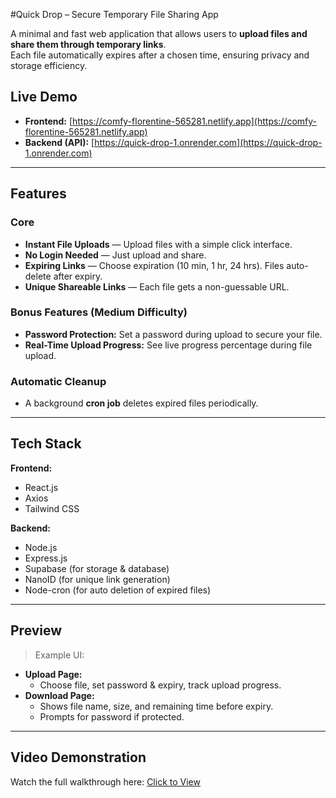 #Quick Drop – Secure Temporary File Sharing App

A minimal and fast web application that allows users to **upload files and share them through temporary links**.  
Each file automatically expires after a chosen time, ensuring privacy and storage efficiency.  

## Live Demo

-  **Frontend:** [https://comfy-florentine-565281.netlify.app](https://comfy-florentine-565281.netlify.app)
- **Backend (API):** [https://quick-drop-1.onrender.com](https://quick-drop-1.onrender.com)


---

##  Features

### Core
- **Instant File Uploads** — Upload files with a simple click interface.  
- **No Login Needed** — Just upload and share.  
- **Expiring Links** — Choose expiration (10 min, 1 hr, 24 hrs). Files auto-delete after expiry.  
- **Unique Shareable Links** — Each file gets a non-guessable URL.

###  Bonus Features (Medium Difficulty)
- **Password Protection:** Set a password during upload to secure your file.  
- **Real-Time Upload Progress:** See live progress percentage during file upload.  

###  Automatic Cleanup
- A background **cron job** deletes expired files periodically.  

---
## Tech Stack

**Frontend:**  
- React.js  
- Axios  
- Tailwind CSS  

**Backend:**  
- Node.js  
- Express.js  
- Supabase (for storage & database)  
- NanoID (for unique link generation)  
- Node-cron (for auto deletion of expired files)  

---

## Preview

> Example UI:

- **Upload Page:**  
  - Choose file, set password & expiry, track upload progress.  
- **Download Page:**  
  - Shows file name, size, and remaining time before expiry.  
  - Prompts for password if protected.

---

## Video Demonstration

 Watch the full walkthrough here: [Click to View](https://drive.google.com/file/d/1vdUAXOn5xtQeoJIc9Nqd5oxg1zP_ykaP/view?usp=drivesdk)


